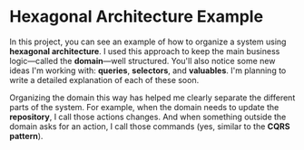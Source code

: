 # Hexagonal Architecture Example

In this project, you can see an example of how to organize a system using **hexagonal architecture**. I used this approach to keep the main business logic—called the **domain**—well structured.
You'll also notice some new ideas I'm working with: **queries**, **selectors**, and **valuables**. I'm planning to write a detailed explanation of each of these soon.

Organizing the domain this way has helped me clearly separate the different parts of the system. For example, when the domain needs to update the **repository**, I call those actions changes. And when something outside the domain asks for an action, I call those commands (yes, similar to the **CQRS pattern**).
